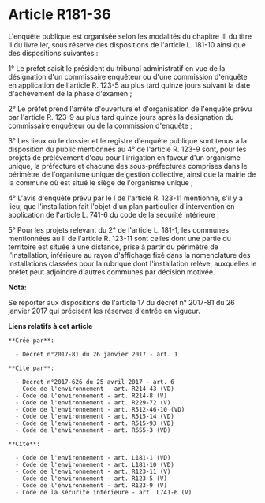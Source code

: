 # Article R181-36

L'enquête publique est organisée selon les modalités du chapitre III du titre II du livre Ier, sous réserve des dispositions
de l'article L. 181-10 ainsi que des dispositions suivantes :

1° Le préfet saisit le président du tribunal administratif en vue de la désignation d'un commissaire enquêteur ou d'une
commission d'enquête en application de l'article R. 123-5 au plus tard quinze jours suivant la date d'achèvement de la phase
d'examen ;

2° Le préfet prend l'arrêté d'ouverture et d'organisation de l'enquête prévu par l'article R. 123-9 au plus tard quinze jours
après la désignation du commissaire enquêteur ou de la commission d'enquête ;

3° Les lieux où le dossier et le registre d'enquête publique sont tenus à la disposition du public mentionnés au 4° de
l'article R. 123-9 sont, pour les projets de prélèvement d'eau pour l'irrigation en faveur d'un organisme unique, la
préfecture et chacune des sous-préfectures comprises dans le périmètre de l'organisme unique de gestion collective, ainsi que
la mairie de la commune où est situé le siège de l'organisme unique ;

4° L'avis d'enquête prévu par le I de l'article R. 123-11 mentionne, s'il y a lieu, que l'installation fait l'objet d'un plan
particulier d'intervention en application de l'article L. 741-6 du code de la sécurité intérieure ;

5° Pour les projets relevant du 2° de l'article L. 181-1, les communes mentionnées au II de l'article R. 123-11 sont celles
dont une partie du territoire est située à une distance, prise à partir du périmètre de l'installation, inférieure au rayon
d'affichage fixé dans la nomenclature des installations classées pour la rubrique dont l'installation relève, auxquelles le
préfet peut adjoindre d'autres communes par décision motivée.

**Nota:**

Se reporter aux dispositions de l'article 17 du décret n° 2017-81 du 26 janvier 2017 qui précisent les réserves d'entrée en
vigueur.

**Liens relatifs à cet article**

	**Créé par**:

	  - Décret n°2017-81 du 26 janvier 2017 - art. 1

	**Cité par**:

	  - Décret n°2017-626 du 25 avril 2017 - art. 6
	  - Code de l'environnement - art. R214-43 (VD)
	  - Code de l'environnement - art. R214-8 (V)
	  - Code de l'environnement - art. R229-72 (V)
	  - Code de l'environnement - art. R512-46-10 (VD)
	  - Code de l'environnement - art. R515-14 (VD)
	  - Code de l'environnement - art. R515-93 (VD)
	  - Code de l'environnement - art. R655-3 (VD)

	**Cite**:

	  - Code de l'environnement - art. L181-1 (VD)
	  - Code de l'environnement - art. L181-10 (VD)
	  - Code de l'environnement - art. R123-11 (V)
	  - Code de l'environnement - art. R123-5 (V)
	  - Code de l'environnement - art. R123-9 (V)
	  - Code de la sécurité intérieure - art. L741-6 (V)
